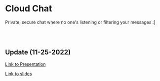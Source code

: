 # Cloud Chat
Private, secure chat where no one's listening or filtering your messages :]

<br></br>
## Update (11-25-2022)
[Link to Presentation](https://www.dropbox.com/s/5vqd0769qs4gj5a/Term_Project_Presentation.mp4?dl=0)

[Link to slides](https://docs.google.com/presentation/d/1bzzyWjTVMcbFU1gyyisxzizha9sT_bMrQyn6iYwMY40/edit?usp=sharing)

<br></br>

